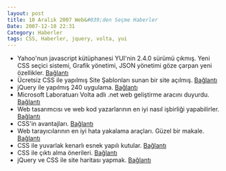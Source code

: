 ```yaml
---
layout: post
title: 10 Aralık 2007 Web&#039;den Seçme Haberler
Date: 2007-12-10 22:31
Category: Haberler
tags: CSS, Haberler, jquery, volta, yui
---
```


-   Yahoo'nun javascript kütüphanesi YUI'nin 2.4.0 sürümü çıkmış. Yeni
    CSS seçici sistemi, Grafik yönetimi, JSON yönetimi göze çarpan yeni
    özellikler. [Bağlantı][]
-   Ücretsiz CSS ile yapılmış Site Şablonları sunan bir site açılmış.
    [Bağlantı][1]
-   jQuery ile yapılmış 240 uygulama. [Bağlantı][2]
-   Microsoft Laboratuarı Volta adlı .net web geliştirme aracını
    duyurdu. [Bağlantı][3]
-   Web tasarımcısı ve web kod yazarlarının en iyi nasıl işbirliği
    yapabilirler. [Bağlantı][4]
-   CSS'in avantajları. [Bağlantı][5]
-   Web tarayıcılarının en iyi hata yakalama araçları. Güzel bir makale.
    [Bağlantı][6]
-   CSS ile yuvarlak kenarlı esnek yapılı kutular. [Bağlantı][7]
-   CSS ile çıktı alma önerileri. [Bağlantı][8]
-   jQuery ve CSS ile site haritası yapmak. [Bağlantı][9]


  [Bağlantı]: http://yuiblog.com/blog/2007/12/04/yuii-240/ "YUI 2.4.0"
  [1]: http://www.styleshout.com/ "CSS Site şablonları"
  [2]: http://www.sastgroup.com/jquery/240-plugins-jquery "jQuery"
  [3]: http://labs.live.com/volta/ "volta"
  [4]: http://www.stationfour.com/blog/post/2007/12/Better-Web-Designer-and-Developer-Collaboration-%7bPart-One-Designer-to-CSS-Coder%7d.aspx
    "işbirliği"
  [5]: http://www.thinkvitamin.com/features/design/creating-sexy-stylesheets
    "seksi css yazmak"
  [6]: http://www.pickbee.com/best-free-web-developer-tool-for-debugging/
    "hata yakalamak"
  [7]: http://www.webdesignerwall.com/tutorials/css-the-all-expandable-box/
    "esnek kutu"
  [8]: http://24ways.org/2007/back-to-the-future-of-print
    "CSS ve çıktı alma"
  [9]: http://betech.virginia.edu/index.php/2007/10/03/css-sitemap/
    "jquery ve css ile site haritası"
